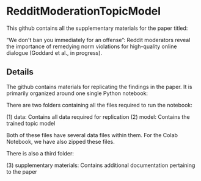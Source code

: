 # RedditModerationTopicModel
This github contains all the supplementary materials for the paper titled: 

“We don't ban you immediately for an offense”: Reddit moderators reveal the importance of remedying norm violations for high-quality online dialogue (Goddard et al., in progress). 


## Details

The github contains materials for replicating the findings in the paper. 
It is primarily organized around one single Python notebook:



There are two folders containing all the files required to run the notebook:

(1) data: Contains all data required for replication
(2) model: Contains the trained topic model

Both of these files have several data files within them. For the Colab Notebook, we have also zipped these files.

There is also a third folder:

(3) supplementary materials: Contains additional documentation pertaining to the paper


